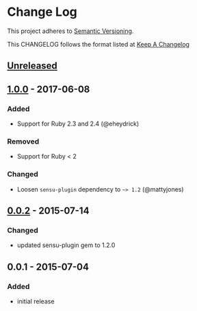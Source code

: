 # Change Log
This project adheres to [Semantic Versioning](http://semver.org/).

This CHANGELOG follows the format listed at [Keep A Changelog](http://keepachangelog.com/)

## [Unreleased]

## [1.0.0] - 2017-06-08
### Added
- Support for Ruby 2.3 and 2.4 (@eheydrick)

### Removed
- Support for Ruby < 2

### Changed
- Loosen `sensu-plugin` dependency to `~> 1.2` (@mattyjones)

## [0.0.2] - 2015-07-14
### Changed
- updated sensu-plugin gem to 1.2.0

## 0.0.1 - 2015-07-04
### Added
- initial release

[Unreleased]: https://github.com/sensu-plugins/sensu-plugins-syslog-ng/compare/1.0.0...HEAD
[1.0.0]: https://github.com/sensu-plugins/sensu-plugins-syslog-ng/compare/0.0.2...1.0.0
[0.0.2]: https://github.com/sensu-plugins/sensu-plugins-syslog-ng/compare/0.0.1...0.0.2
